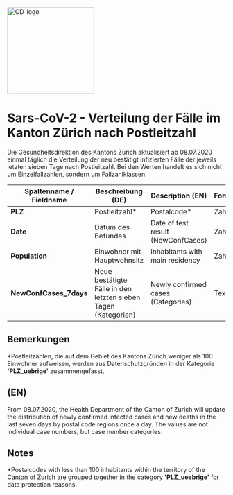 <img src="https://github.com/openZH/covid_19/blob/master/gd.png" alt="GD-logo" width="200"/>

# Sars-CoV-2 - Verteilung der Fälle im Kanton Zürich nach Postleitzahl

Die Gesundheitsdirektion des Kantons Zürich aktualisiert ab 08.07.2020 einmal täglich die Verteilung der neu bestätigt infizierten Fälle der jeweils letzten sieben Tage nach Postleitzahl. Bei den Werten handelt es sich nicht um Einzelfallzahlen, sondern um Fallzahlklassen.


| Spaltenname / Fieldname      | Beschreibung (DE)                               | Description (EN)   | Format |
|---------------------|--------------------------------------------|------------|------|
| __PLZ__              |     Postleitzahl*              |Postalcode* |Zahl|
| __Date__  | Datum des Befundes | Date of test result (NewConfCases)  |Zahl|
| __Population__      | Einwohner mit Hauptwohnsitz | Inhabitants with main residency| Zahl   |  
| __NewConfCases_7days__          | Neue bestätigte Fälle in den letzten sieben Tagen (Kategorien) | Newly confirmed cases (Categories)| Text     | 


## Bemerkungen

*Postleitzahlen, die auf dem Gebiet des Kantons Zürich weniger als 100 Einwohner aufweisen, werden aus Datenschutzgründen in der Kategorie __'PLZ_uebrige'__ zusammengefasst.

## (EN)

From 08.07.2020, the Health Department of the Canton of Zurich will update the distribution of newly confirmed infected cases and new deaths in the last seven days by postal code regions once a day. The values are not individual case numbers, but case number categories.

## Notes

*Postalcodes with less than 100 inhabitants within the territory of the Canton of Zurich are grouped together in the category __'PLZ_ueebrige'__ for data protection reasons.
